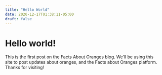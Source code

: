 ```yaml
---
title: "Hello World"
date: 2020-12-17T01:38:11-05:00
draft: false
---
```


# Hello world!

This is the first post on the Facts About Oranges blog. We'll be using this site to post updates about oranges, and the Facts about Oranges platform. Thanks for visiting!